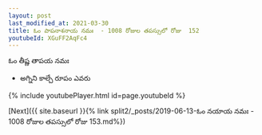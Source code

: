 ```yaml
---
layout: post
last_modified_at: 2021-03-30
title: ఓం పాపనాశనాయ నమః  - 1008 రోజుల తపస్సులో రోజు  152
youtubeId: XGuFF2AqFc4
---
```

 
 
 ఓం తీష్ణ తాపయ నమః  
 
 -  అగ్నిని కాల్చే రూపం ఎవరు 
 
  
 
  
 
 
 
 
 
 


{% include youtubePlayer.html id=page.youtubeId %}
 
[Next]({{ site.baseurl }}{% link  split2/_posts/2019-06-13-ఓం నయాయ నమః  - 1008 రోజుల తపస్సులో రోజు  153.md%})
 
